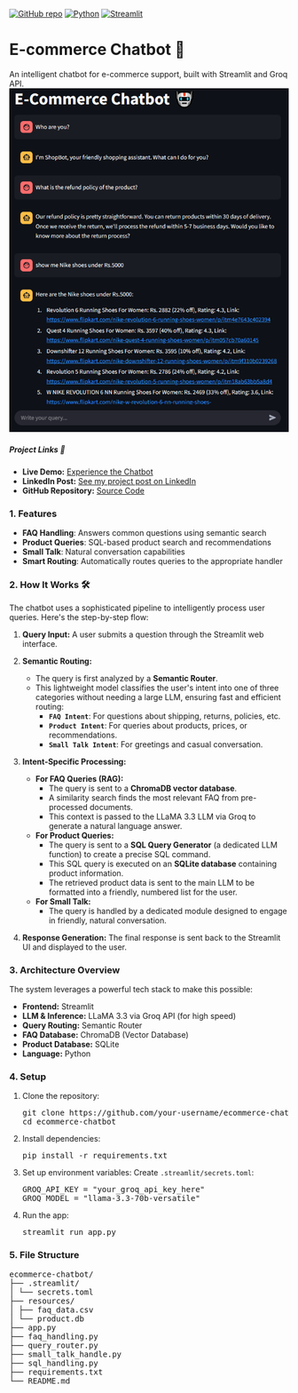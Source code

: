 [![GitHub repo](https://img.shields.io/badge/E_commerce-Chat_bot-blue?logo=github)](https://github.com/Mullaivendan9894/Generative_AI/tree/master/E-commerce_chat_bot)
[![Python](https://img.shields.io/badge/Python-3.11-blue?logo=python)](https://www.python.org/)
[![Streamlit](https://img.shields.io/badge/Built%20with-Streamlit-ff4b4b?logo=streamlit&logoColor=white)](https://generativeai-e-com-chat-bot.streamlit.app/)

# E-commerce Chatbot 🤖

An intelligent chatbot for e-commerce support, built with Streamlit and Groq API.
![app_screenshot.png](https://github.com/Mullaivendan9894/Generative_AI/blob/master/E-commerce_chat_bot/app_screenshot.png)

##### Project Links 🔗

*   **Live Demo:** [Experience the Chatbot](https://generativeai-e-com-chat-bot.streamlit.app/) 
*   **LinkedIn Post:** [See my project post on LinkedIn](https://www.linkedin.com/feed/update/urn:li:activity:7208943790845571072/)
*   **GitHub Repository:** [Source Code](https://github.com/Mullaivendan9894/Generative_AI/tree/master/E-commerce_chat_bot)

### 1. Features

- **FAQ Handling**: Answers common questions using semantic search
- **Product Queries**: SQL-based product search and recommendations
- **Small Talk**: Natural conversation capabilities
- **Smart Routing**: Automatically routes queries to the appropriate handler

### 2. How It Works 🛠️

The chatbot uses a sophisticated pipeline to intelligently process user queries. Here's the step-by-step flow:

1.  **Query Input:** A user submits a question through the Streamlit web interface.

2.  **Semantic Routing:**
    *   The query is first analyzed by a **Semantic Router**.
    *   This lightweight model classifies the user's intent into one of three categories without needing a large LLM, ensuring fast and efficient routing:
        *   **`FAQ Intent`**: For questions about shipping, returns, policies, etc.
        *   **`Product Intent`**: For queries about products, prices, or recommendations.
        *   **`Small Talk Intent`**: For greetings and casual conversation.

3.  **Intent-Specific Processing:**
    *   **For FAQ Queries (RAG):**
        *   The query is sent to a **ChromaDB vector database**.
        *   A similarity search finds the most relevant FAQ from pre-processed documents.
        *   This context is passed to the LLaMA 3.3 LLM via Groq to generate a natural language answer.
    *   **For Product Queries:**
        *   The query is sent to a **SQL Query Generator** (a dedicated LLM function) to create a precise SQL command.
        *   This SQL query is executed on an **SQLite database** containing product information.
        *   The retrieved product data is sent to the main LLM to be formatted into a friendly, numbered list for the user.
    *   **For Small Talk:**
        *   The query is handled by a dedicated module designed to engage in friendly, natural conversation.

4.  **Response Generation:** The final response is sent back to the Streamlit UI and displayed to the user.

### 3. Architecture Overview

The system leverages a powerful tech stack to make this possible:

*   **Frontend:** Streamlit
*   **LLM & Inference:** LLaMA 3.3 via Groq API (for high speed)
*   **Query Routing:** Semantic Router
*   **FAQ Database:** ChromaDB (Vector Database)
*   **Product Database:** SQLite
*   **Language:** Python


### 4. Setup

1.  Clone the repository:
    <pre>
    git clone https://github.com/your-username/ecommerce-chatbot.git
    cd ecommerce-chatbot
    </pre>

2.  Install dependencies:
    <pre>
    pip install -r requirements.txt
    </pre>

3.  Set up environment variables:
    Create `.streamlit/secrets.toml`:
    <pre>
    GROQ_API_KEY = "your_groq_api_key_here"
    GROQ_MODEL = "llama-3.3-70b-versatile"
    </pre>

4.  Run the app:
    <pre>
    streamlit run app.py
    </pre>

### 5. File Structure
<pre>
ecommerce-chatbot/
├── .streamlit/
│ └── secrets.toml
├── resources/
│ ├── faq_data.csv
│ └── product.db
├── app.py
├── faq_handling.py
├── query_router.py
├── small_talk_handle.py
├── sql_handling.py
├── requirements.txt
└── README.md </pre>

